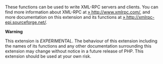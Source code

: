 These functions can be used to write XML-RPC servers and clients. You
can find more information about XML-RPC at
<a href="http://www.xmlrpc.com/" class="link external">» http://www.xmlrpc.com/</a>,
and more documentation on this extension and its functions at
<a href="http://xmlrpc-epi.sourceforge.net/" class="link external">» http://xmlrpc-epi.sourceforge.net/</a>.

**Warning**

This extension is *EXPERIMENTAL*. The behaviour of this extension
including the names of its functions and any other documentation
surrounding this extension may change without notice in a future release
of PHP. This extension should be used at your own risk.
